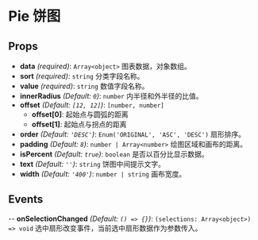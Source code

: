 # Pie 饼图

## Props

- **data** *(required)*: `Array<object>` 图表数据，对象数组。
- **sort** *(required)*: `string` 分类字段名称。
- **value** *(required)*: `string` 数值字段名称。
- **innerRadius** *(Default: `0`)*: `number` 内半径和外半径的比值。
- **offset** *(Default: `[12, 12]`)*: `[number, number]`
  - **offset[0]**: 起始点与圆弧的距离
  - **offset[1]**: 起始点与拐点的距离
- **order** *(Default: `'DESC'`)*: `Enum('ORIGINAL', 'ASC', 'DESC')` 扇形排序。
- **padding** *(Default: `8`)*: `number | Array<number>` 绘图区域和画布的距离。
- **isPercent** *(Default: `true`)*: `boolean` 是否以百分比显示数据。
- **text** *(Default: `''`)*: `string` 饼图中间提示文字。
- **width** *(Default: `'400'`)*: `number | string` 画布宽度。

## Events

-- **onSelectionChanged** *(Default: `() => {}`)*: `(selections: Array<object>) => void` 选中扇形改变事件，当前选中扇形数据作为参数传入。
